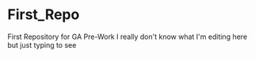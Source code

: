 # First_Repo
First Repository for GA Pre-Work
I really don't know what I'm editing here but just typing to see
